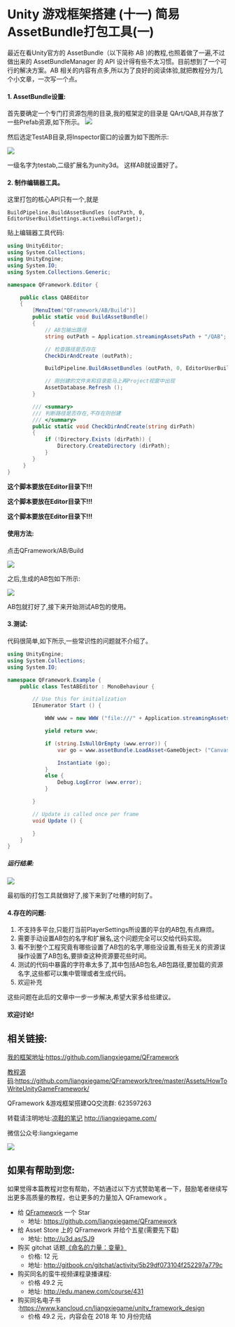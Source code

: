 # Unity 游戏框架搭建 (十一) 简易AssetBundle打包工具(一)

最近在看Unity官方的 AssetBundle（以下简称 AB )的教程,也照着做了一遍,不过做出来的 AssetBundleManager 的 API 设计得有些不太习惯。目前想到了一个可行的解决方案。AB 相关的内容有点多,所以为了良好的阅读体验,就把教程分为几个小文章，一次写一个点。 

#### 1. AssetBundle设置:

首先要确定一个专门打资源包用的目录,我的框架定的目录是
QArt/QAB,并存放了一些Prefab资源,如下所示。
![][image-1]

然后选定TestAB目录,将Inspector窗口的设置为如下图所示:

![][image-2]

一级名字为testab,二级扩展名为unity3d。
这样AB就设置好了。

#### 2. 制作编辑器工具。

这里打包的核心API只有一个,就是

```
BuildPipeline.BuildAssetBundles (outPath, 0, EditorUserBuildSettings.activeBuildTarget);
```

贴上编辑器工具代码:

```csharp
using UnityEditor;
using System.Collections;
using UnityEngine;
using System.IO;
using System.Collections.Generic;

namespace QFramework.Editor {

    public class QABEditor
    {
        [MenuItem("QFramework/AB/Build")]
        public static void BuildAssetBundle()
        {
            // AB包输出路径
            string outPath = Application.streamingAssetsPath + "/QAB";

            // 检查路径是否存在
            CheckDirAndCreate (outPath);

            BuildPipeline.BuildAssetBundles (outPath, 0, EditorUserBuildSettings.activeBuildTarget);

            // 刚创建的文件夹和目录能马上再Project视窗中出现
            AssetDatabase.Refresh ();
        }

        /// <summary>
        /// 判断路径是否存在,不存在则创建
        /// </summary>
        public static void CheckDirAndCreate(string dirPath)
        {
            if (!Directory.Exists (dirPath)) {
                Directory.CreateDirectory (dirPath);
            }
        }
     }
}
```

**这个脚本要放在Editor目录下!!!**

**这个脚本要放在Editor目录下!!!**

**这个脚本要放在Editor目录下!!!**

#### 使用方法:

点击QFramework/AB/Build

![][image-3]

之后,生成的AB包如下所示:

![][image-4]

AB包就打好了,接下来开始测试AB包的使用。

#### 3.测试:

代码很简单,如下所示,一些常识性的问题就不介绍了。

```csharp
using UnityEngine;
using System.Collections;
using System.IO;

namespace QFramework.Example {
    public class TestABEditor : MonoBehaviour {

        // Use this for initialization
        IEnumerator Start () {

            WWW www = new WWW ("file:///" + Application.streamingAssetsPath + Path.DirectorySeparatorChar + "QAssetBundle" + Path.DirectorySeparatorChar + "testab.unity3d");

            yield return www;

            if (string.IsNullOrEmpty (www.error)) {
                var go = www.assetBundle.LoadAsset<GameObject> ("Canvas");

                Instantiate (go);
            }
            else {
                Debug.LogError (www.error);
            }

        }

        // Update is called once per frame
        void Update () {

        }
    }
}
```

##### 运行结果:

![][image-5]

最初版的打包工具就做好了,接下来到了吐槽的时刻了。

#### 4.存在的问题:

1. 不支持多平台,只能打当前PlayerSettings所设置的平台的AB包,有点麻烦。
2. 需要手动设置AB包的名字和扩展名,这个问题完全可以交给代码实现。
3. 看不到整个工程究竟有哪些设置了AB包的名字,哪些没设置,有些无关的资源误操作设置了AB包名,要排查这种资源要花些时间。
4. 测试的代码中暴露的字符串太多了,其中包括AB包名,AB包路径,要加载的资源名字,这些都可以集中管理或者生成代码。
5. 欢迎补充

这些问题在此后的文章中一步一步解决,希望大家多给些建议。

#### 欢迎讨论!

## 相关链接:
[我的框架地址][1]:https://github.com/liangxiegame/QFramework

[教程源码][2]:https://github.com/liangxiegame/QFramework/tree/master/Assets/HowToWriteUnityGameFramework/

QFramework &游戏框架搭建QQ交流群: 623597263

转载请注明地址:[凉鞋的笔记][3] http://liangxiegame.com/

微信公众号:liangxiegame

![][image-6]

## 如果有帮助到您:
如果觉得本篇教程对您有帮助，不妨通过以下方式赞助笔者一下，鼓励笔者继续写出更多高质量的教程，也让更多的力量加入 QFramework 。

* 给 [QFramework][4] 一个 Star
	* 地址: https://github.com/liangxiegame/QFramework
* 给 Asset Store 上的 QFramework 并给个五星(需要先下载)
	* 地址: http://u3d.as/SJ9
* 购买 gitchat 话题[《命名的力量：变量》][5]
	* 价格: 12 元
	* 地址: http://gitbook.cn/gitchat/activity/5b29df073104f252297a779c
* 购买同名的蛮牛视频课程录播课程: 
	* 价格 49.2 元
	* 地址: http://edu.manew.com/course/431
* 购买同名电子书 :https://www.kancloud.cn/liangxiegame/unity_framework_design
	* 价格  49.2 元，内容会在 2018 年 10 月份完结

[1]:	https://github.com/liangxiegame/QFramework
[2]:	https://github.com/liangxiegame/QFramework/tree/master/Assets/HowToWriteUnityGameFramework/%0A
[3]:	http://liangxiegame.com/
[4]:	https://github.com/liangxiegame/QFramework
[5]:	%20http://gitbook.cn/gitchat/activity/5b29df073104f252297a779c

[image-1]:	https://ws3.sinaimg.cn/large/006tKfTcgy1frotmiittpj30be07ajrm.jpg
[image-2]:	https://ws1.sinaimg.cn/large/006tKfTcgy1frotmjgzywj313b0dfabi.jpg
[image-3]:	https://ws4.sinaimg.cn/large/006tKfTcgy1frotmw3h0aj307902m74f.jpg
[image-4]:	https://ws2.sinaimg.cn/large/006tKfTcgy1frotmyvgktj30fg03ojrf.jpg
[image-5]:	https://ws3.sinaimg.cn/large/006tKfTcgy1frotn1tljkj30gi09u0sr.jpg
[image-6]:	https://ws4.sinaimg.cn/large/006tKfTcgy1fryc5skygwj30by0byt9i.jpg